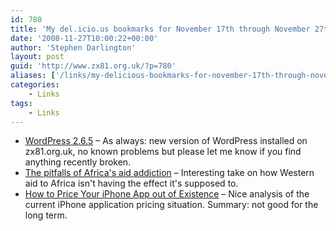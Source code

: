 ```yaml
---
id: 780
title: 'My del.icio.us bookmarks for November 17th through November 27th'
date: '2008-11-27T10:00:22+00:00'
author: 'Stephen Darlington'
layout: post
guid: 'http://www.zx81.org.uk/?p=780'
aliases: ['/links/my-delicious-bookmarks-for-november-17th-through-november-27th.html']
categories:
    - Links
tags:
    - Links
---
```


- [WordPress 2.6.5](http://wordpress.org/development/2008/11/wordpress-265/) – As always: new version of WordPress installed on zx81.org.uk, no known problems but please let me know if you find anything recently broken.
- [The pitfalls of Africa's aid addiction](http://news.bbc.co.uk/1/hi/world/africa/7740652.stm) – Interesting take on how Western aid to Africa isn't having the effect it's supposed to.
- [How to Price Your iPhone App out of Existence](http://www.losingfight.com/blog/2008/11/15/how-to-price-your-iphone-app-out-of-existence/) – Nice analysis of the current iPhone application pricing situation. Summary: not good for the long term.